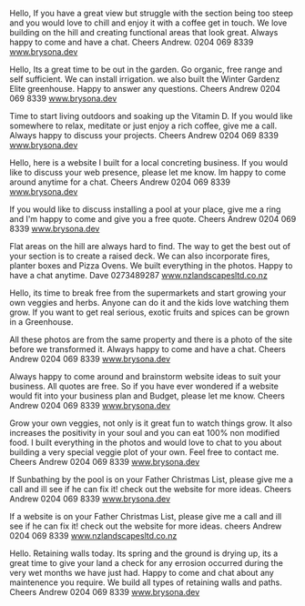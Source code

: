 Hello, If you have a great view but struggle with the section being too steep and you would love to chill and enjoy it with a coffee get in touch. 
We love building on the hill and creating functional areas that look great.
Always happy to come and have a chat.
Cheers Andrew.
0204 069 8339
www.brysona.dev

Hello, Its a great time to be out in the garden. Go organic, free range and self sufficient. We can install irrigation. we also built the Winter Gardenz Elite greenhouse. Happy to answer any questions.
Cheers Andrew 0204 069 8339
www.brysona.dev

Time to start living outdoors and soaking up the Vitamin D. If you would like somewhere to relax, meditate or just enjoy a rich coffee, give me a call. Always happy to discuss your projects.
Cheers Andrew 0204 069 8339
www.brysona.dev

Hello, here is a website I built for a local concreting business. If you would like to discuss your web presence, please let me know. Im happy to come around anytime for a chat.
Cheers Andrew 0204 069 8339
www.brysona.dev

If you would like to discuss installing a pool at your place, give me a ring and I'm happy to come and give you a free quote.
Cheers Andrew 0204 069 8339
www.brysona.dev

Flat areas on the hill are always hard to find. The way to get the best out of your section is to create a raised deck. We can also incorporate fires, planter boxes and Pizza Ovens. We built everything in the photos.
Happy to have a chat anytime. Dave 0273489287
www.nzlandscapesltd.co.nz

Hello, its time to break free from the supermarkets and start growing your own veggies and herbs. Anyone can do it and the kids love watching them grow. If you want to get real serious, exotic fruits and spices can be grown in a Greenhouse.

All these photos are from the same property and there is a photo of the site before we transformed it. Always happy to come and have a chat.
Cheers Andrew 0204 069 8339
www.brysona.dev

Always happy to come around and brainstorm website ideas to suit your business. All quotes are free. So if you have ever wondered if a website would fit into your business plan and Budget, please let me know.
Cheers Andrew 0204 069 8339
www.brysona.dev

Grow your own veggies, not only is it great fun to watch things grow. It also increases the positivity in your soul and you can eat 100% non modified food. I built everything in the photos and would love to chat to you about building a very special veggie plot of your own.
Feel free to contact me.
Cheers Andrew 0204 069 8339
www.brysona.dev

If Sunbathing by the pool is on your Father Christmas List, please give me a call and ill see if he can fix it!
check out the website for more ideas.
Cheers Andrew 0204 069 8339
www.brysona.dev

If a website is on your Father Christmas List, please give me a call and ill see if he can fix it!
check out the website for more ideas.
cheers Andrew 0204 069 8339
www.nzlandscapesltd.co.nz

Hello.
Retaining walls today. Its spring and the ground is drying up, its a great time to give your land a check for any errosion occurred during the very wet months we have just had. Happy to come and chat about any maintenence you require. We build all types of retaining walls and paths. 
Cheers Andrew 0204 069 8339
www.brysona.dev
